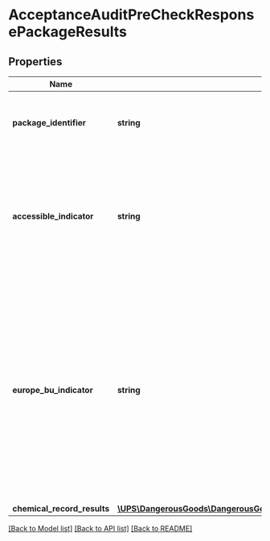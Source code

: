# AcceptanceAuditPreCheckResponsePackageResults

## Properties
Name | Type | Description | Notes
------------ | ------------- | ------------- | -------------
**package_identifier** | **string** | Identifies the package containing Dangerous Goods. | 
**accessible_indicator** | **string** | Indicates if a package is crew accessible or not.  Y &#x3D; Package is crew accessible. N &#x3D; Package is not crew accessible. | [optional] 
**europe_bu_indicator** | **string** | Indicates if origin country or territory is in the Europe Business Unit.    Y &#x3D; Origin country or territory is in the Europe Business Unit. N &#x3D; Origin country or territory is not in the Europe Business Unit. | [optional] 
**chemical_record_results** | [**\UPS\DangerousGoods\DangerousGoods\PackageResultsChemicalRecordResults[]**](PackageResultsChemicalRecordResults.md) |  | [optional] 

[[Back to Model list]](../../README.md#documentation-for-models) [[Back to API list]](../../README.md#documentation-for-api-endpoints) [[Back to README]](../../README.md)

